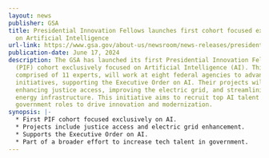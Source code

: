 ```yaml
---
layout: news
publisher: GSA
title: Presidential Innovation Fellows launches first cohort focused exclusively
  on Artificial Intelligence
url-link: https://www.gsa.gov/about-us/newsroom/news-releases/presidential-innovation-fellows-launches-first-cohort-focused-exclusively-on-artificial-intelligence-06172024
publication-date: June 17, 2024
description: The GSA has launched its first Presidential Innovation Fellows
  (PIF) cohort exclusively focused on Artificial Intelligence (AI). This cohort,
  comprised of 11 experts, will work at eight federal agencies to advance AI
  initiatives, supporting the Executive Order on AI. Their projects will include
  enhancing justice access, improving the electric grid, and streamlining clean
  energy infrastructure. This initiative aims to recruit top AI talent into
  government roles to drive innovation and modernization.
synopsis: |-
  * First PIF cohort focused exclusively on AI.
  * Projects include justice access and electric grid enhancement.
  * Supports the Executive Order on AI.
  * Part of a broader effort to increase tech talent in government.
---
```

